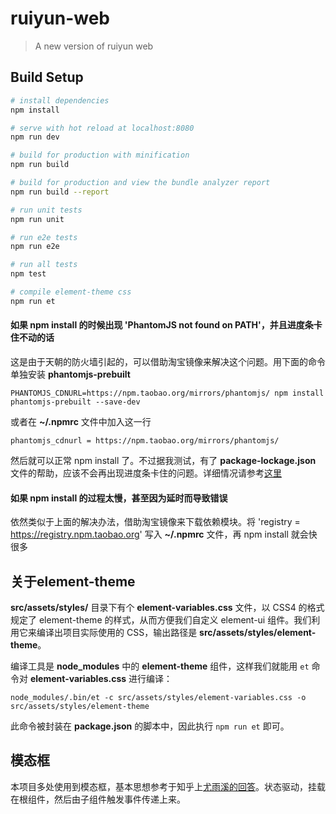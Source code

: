 # ruiyun-web

> A new version of ruiyun web

## Build Setup

``` bash
# install dependencies
npm install

# serve with hot reload at localhost:8080
npm run dev

# build for production with minification
npm run build

# build for production and view the bundle analyzer report
npm run build --report

# run unit tests
npm run unit

# run e2e tests
npm run e2e

# run all tests
npm test

# compile element-theme css
npm run et
```

#### 如果 npm install 的时候出现 'PhantomJS not found on PATH'，并且进度条卡住不动的话

这是由于天朝的防火墙引起的，可以借助淘宝镜像来解决这个问题。用下面的命令单独安装 **phantomjs-prebuilt**

`PHANTOMJS_CDNURL=https://npm.taobao.org/mirrors/phantomjs/ npm install phantomjs-prebuilt --save-dev`

或者在 **~/.npmrc** 文件中加入这一行

`phantomjs_cdnurl = https://npm.taobao.org/mirrors/phantomjs/`

然后就可以正常 npm install 了。不过据我测试，有了 **package-lockage.json** 文件的帮助，应该不会再出现进度条卡住的问题。详细情况请参考[这里](https://github.com/xhlwill/blog/issues/11)

#### 如果 npm install 的过程太慢，甚至因为延时而导致错误

依然类似于上面的解决办法，借助淘宝镜像来下载依赖模块。将 'registry = https://registry.npm.taobao.org' 写入 **~/.npmrc** 文件，再 npm install 就会快很多


## 关于element-theme

**src/assets/styles/** 目录下有个 **element-variables.css** 文件，以 CSS4 的格式规定了 element-theme 的样式，从而方便我们自定义 element-ui 组件。我们利用它来编译出项目实际使用的 CSS，输出路径是 **src/assets/styles/element-theme**。

编译工具是 **node_modules** 中的 **element-theme** 组件，这样我们就能用 `et` 命令对 **element-variables.css** 进行编译：

`node_modules/.bin/et -c src/assets/styles/element-variables.css -o src/assets/styles/element-theme`

此命令被封装在 **package.json** 的脚本中，因此执行 `npm run et` 即可。

## 模态框
本项目多处使用到模态框，基本思想参考于知乎上[尤雨溪的回答](https://www.zhihu.com/question/35820643/answer/64646527#)。状态驱动，挂载在根组件，然后由子组件触发事件传递上来。
